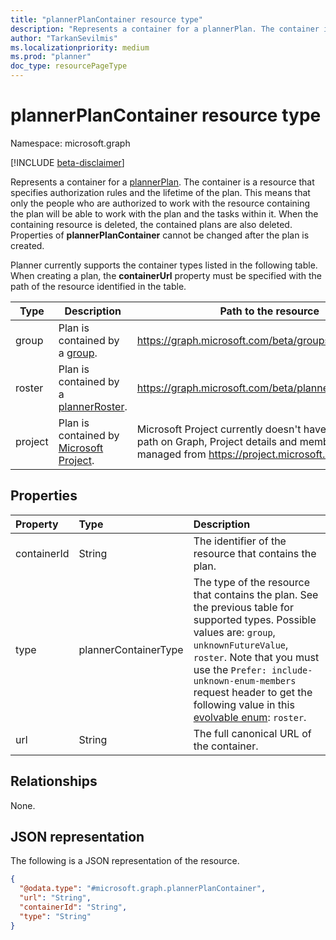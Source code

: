 ```yaml
---
title: "plannerPlanContainer resource type"
description: "Represents a container for a plannerPlan. The container is a resource that specifies authorization rules and the lifetime of the plan."
author: "TarkanSevilmis"
ms.localizationpriority: medium
ms.prod: "planner"
doc_type: resourcePageType
---
```


# plannerPlanContainer resource type

Namespace: microsoft.graph

[!INCLUDE [beta-disclaimer](../../includes/beta-disclaimer.md)]

Represents a container for a [plannerPlan](plannerPlan.md). The container is a resource that specifies authorization rules and the lifetime of the plan. This means that only the people who are authorized to work with the resource containing the plan will be able to work with the plan and the tasks within it. When the containing resource is deleted, the contained plans are also deleted. Properties of **plannerPlanContainer** cannot be changed after the plan is created.

Planner currently supports the container types listed in the following table. When creating a plan, the **containerUrl** property must be specified with the path of the resource identified in the table.

|Type|Description|Path to the resource|
|----|-----------|--------------------|
|group| Plan is contained by a [group](group.md).| https://graph.microsoft.com/beta/groups/&lt;id&gt;|
|roster| Plan is contained by a [plannerRoster](plannerroster.md). | https://graph.microsoft.com/beta/planner/rosters/&lt;id&gt;|
|project| Plan is contained by [Microsoft Project](/project). | Microsoft Project currently doesn't have a resource path on Graph, Project details and members can be managed from https://project.microsoft.com. |

## Properties
|Property|Type|Description|
|:---|:---|:---|
|containerId|String|The identifier of the resource that contains the plan.|
|type|plannerContainerType| The type of the resource that contains the plan. See the previous table for supported types. Possible values are: `group`, `unknownFutureValue`, `roster`. Note that you must use the `Prefer: include-unknown-enum-members` request header to get the following value in this [evolvable enum](/graph/best-practices-concept#handling-future-members-in-evolvable-enumerations): `roster`.|
|url|String|The full canonical URL of the container.|

## Relationships
None.

## JSON representation
The following is a JSON representation of the resource.
<!-- {
  "blockType": "resource",
  "@odata.type": "microsoft.graph.plannerPlanContainer"
}
-->
``` json
{
  "@odata.type": "#microsoft.graph.plannerPlanContainer",
  "url": "String",
  "containerId": "String",
  "type": "String"
}
```

